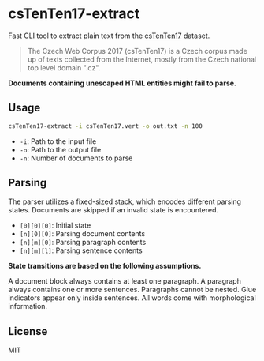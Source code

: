 # csTenTen17-extract

Fast CLI tool to extract plain text from the [csTenTen17](http://hdl.handle.net/11234/1-4835) dataset.

> The Czech Web Corpus 2017 (csTenTen17) is a Czech corpus made up of texts collected from the Internet, mostly from the Czech national top level domain ".cz".

**Documents containing unescaped HTML entities might fail to parse.**

## Usage

```bash
csTenTen17-extract -i csTenTen17.vert -o out.txt -n 100
```

* `-i`: Path to the input file
* `-o`: Path to the output file
* `-n`: Number of documents to parse

## Parsing

The parser utilizes a fixed-sized stack, which encodes different parsing states.
Documents are skipped if an invalid state is encountered.

* `[0][0][0]`: Initial state
* `[n][0][0]`: Parsing document contents
* `[n][m][0]`: Parsing paragraph contents
* `[n][m][l]`: Parsing sentence contents

**State transitions are based on the following assumptions.**

A document block always contains at least one paragraph. A paragraph always contains one or more sentences.
Paragraphs cannot be nested. Glue indicators appear only inside sentences. All words come with morphological
information.

## License

MIT
